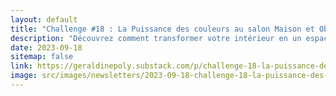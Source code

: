 ```yaml
---
layout: default
title: "Challenge #18 : La Puissance des couleurs au salon Maison et Objet."
description: "Découvrez comment transformer votre intérieur en un espace bienfaisant et dynamique grâce au pouvoir des couleurs. Cet article de la 18e édition du challenge déco explore l'impact émotionnel et comportemental des couleurs, soutenu par des études en neurosciences. Apprenez comment les couleurs peuvent influencer votre état d'esprit, votre perception thermique et même vos comportements en tant que consommateur. Ce n'est pas seulement une question de décoration, mais une expérience sensorielle et émotionnelle qui peut profondément affecter votre quotidien."
date: 2023-09-18
sitemap: false
link: https://geraldinepoly.substack.com/p/challenge-18-la-puissance-des-couleurs
image: src/images/newsletters/2023-09-18-challenge-18-la-puissance-des-couleurs-au-salon-maison-et-objet.jpg
---
```

